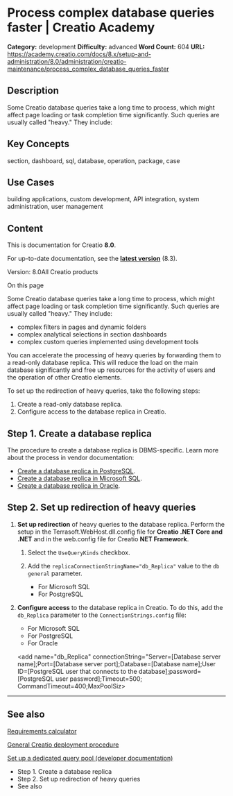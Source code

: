 # Process complex database queries faster | Creatio Academy

**Category:** development **Difficulty:** advanced **Word Count:** 604 **URL:**
https://academy.creatio.com/docs/8.x/setup-and-administration/8.0/administration/creatio-maintenance/process_complex_database_queries_faster

## Description

Some Creatio database queries take a long time to process, which might affect
page loading or task completion time significantly. Such queries are usually
called "heavy." They include:

## Key Concepts

section, dashboard, sql, database, operation, package, case

## Use Cases

building applications, custom development, API integration, system
administration, user management

## Content

This is documentation for Creatio **8.0**.

For up-to-date documentation, see the
**[latest version](/docs/8.x/setup-and-administration/administration/user-and-access-management/user-access-overview)**
(8.3).

Version: 8.0All Creatio products

On this page

Some Creatio database queries take a long time to process, which might affect
page loading or task completion time significantly. Such queries are usually
called "heavy." They include:

- complex filters in pages and dynamic folders
- complex analytical selections in section dashboards
- complex custom queries implemented using development tools

You can accelerate the processing of heavy queries by forwarding them to a
read-only database replica. This will reduce the load on the main database
significantly and free up resources for the activity of users and the operation
of other Creatio elements.

To set up the redirection of heavy queries, take the following steps:

1. Create a read-only database replica.
2. Configure access to the database replica in Creatio.

## Step 1. Create a database replica​

The procedure to create a database replica is DBMS-specific. Learn more about
the process in vendor documentation:

- [Create a database replica in PostgreSQL](https://www.postgresql.org/docs/current/warm-standby.html).
- [Create a database replica in Microsoft SQL](https://docs.microsoft.com/en-us/sql/relational-databases/replication/sql-server-replication?view=sql-server-ver15).
- [Create a database replica in Oracle](https://docs.oracle.com/cd/B19306_01/server.102/b14228/config_simple.htm#STREP056).

## Step 2. Set up redirection of heavy queries​

1. **Set up redirection** of heavy queries to the database replica. Perform the
   setup in the Terrasoft.WebHost.dll.config file for **Creatio .NET Core and
   .NET** and in the web.config file for Creatio **NET Framework**.
   1. Select the `UseQueryKinds` checkbox.

      <add key="UseQueryKinds" value="true" />  


   2. Add the `replicaConnectionStringName="db_Replica"` value to the
      `db general` parameter.
      - For Microsoft SQL
      - For PostgreSQL


    <general connectionStringName="db" replicaConnectionStringName="db_Replica" securityEngineType="Terrasoft.DB.MSSql.MSSqlSecurityEngine, Terrasoft.DB.MSSql" executorType="Terrasoft.DB.MSSql.MSSqlExecutor, Terrasoft.DB.MSSql" engineType="Terrasoft.DB.MSSql.MSSqlEngine, Terrasoft.DB.MSSql" metaEngineType="Terrasoft.DB.MSSql.MSSqlMetaEngine, Terrasoft.DB.MSSql" metaScriptType="Terrasoft.DB.MSSql.MSSqlMetaScript, Terrasoft.DB.MSSql" typeConverterType="Terrasoft.DB.MSSql.MSSqlTypeConverter, Terrasoft.DB.MSSql" enableRetryDBOperations="false" retryDBOperationFactoryType="Terrasoft.DB.MSSql.MSSqlRetryOperationFactory, Terrasoft.DB.MSSql" binaryPackageSize="1048576" currentSchemaName="dbo" enableSqlLog="false" sqlLogQueryTimeElapsedThreshold="5000" sqlLogRowsThreshold="100" useOrderNullsPosition="false" maxEntitySchemaNameLength="128" />


    <general connectionStringName="db" replicaConnectionStringName="db_Replica" maxEntitySchemaNameLength="128" useOrderNullsPosition="false" sqlLogRowsThreshold="100" sqlLogQueryTimeElapsedThreshold="5000" enableSqlLog="false" currentSchemaName="public" binaryPackageSize="1048576" typeConverterType="Terrasoft.DB.PostgreSql.PostgreSqlTypeConverter, Terrasoft.DB.PostgreSql" metaScriptType="Terrasoft.DB.PostgreSql.PostgreSqlMetaScript, Terrasoft.DB.PostgreSql" metaEngineType="Terrasoft.DB.PostgreSql.PostgreSqlMetaEngine, Terrasoft.DB.PostgreSql" engineType="Terrasoft.DB.PostgreSql.PostgreSqlEngine, Terrasoft.DB.PostgreSql" maxAnsiJoinCount="0" isCaseInsensitive="true" executorType="Terrasoft.DB.PostgreSql.PostgreSqlExecutor, Terrasoft.DB.PostgreSql" securityEngineType="Terrasoft.DB.PostgreSql.PostgreSqlSecurityEngine, Terrasoft.DB.PostgreSql"/>

2. **Configure access** to the database replica in Creatio. To do this, add the
   `db_Replica` parameter to the `ConnectionStrings.config` file:
   - For Microsoft SQL
   - For PostgreSQL
   - For Oracle


    <add name="db_Replica" connectionString="Data Source=[Database server name]; Initial Catalog=[Database name]; Persist Security Info=True; MultipleActiveResultSets=True; Integrated Security=SSPI; Pooling = true; Max Pool Size = 100; Async = true" />


    <add name="db_Replica" connectionString="Server=[Database server name];Port=[Database server port];Database=[Database name];User ID=[PostgreSQL user that connects to the database];password=[PostgreSQL user password];Timeout=500; CommandTimeout=400;MaxPoolSiz>


    <add name="db_Replica" connectionString="Data Source=(DESCRIPTION = (ADDRESS_LIST = (ADDRESS = (PROTOCOL = TCP)(HOST =[Database server name])(PORT = 1521))) (CONNECT_DATA = (SERVICE_NAME =[Oracle service name]) (SERVER = DEDICATED)));User Id=[Schema name];Password=[Schema password];Statement Cache Size = 300" />

---

## See also​

[Requirements calculator](https://academy.creatio.com/docs/requirements/calculator)

[General Creatio deployment procedure](https://academy.creatio.com/documents?id=1263)

[Set up a dedicated query pool (developer documentation)](https://academy.creatio.com/documents?id=15261)

- Step 1. Create a database replica
- Step 2. Set up redirection of heavy queries
- See also
